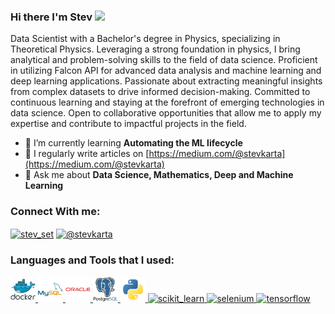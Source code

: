 <!---
stevanussetiawan/stevanussetiawan is a ✨ special ✨ repository because its `README.md` (this file) appears on your GitHub profile.
You can click the Preview link to take a look at your changes.
--->

### Hi there I'm Stev <img src="https://media.giphy.com/media/hvRJCLFzcasrR4ia7z/giphy.gif" width="25px">

Data Scientist with a Bachelor's degree in Physics, specializing in Theoretical Physics. Leveraging a strong foundation in physics, I bring analytical and problem-solving skills to the field of data science. Proficient in utilizing Falcon API for advanced data analysis and machine learning and deep learning applications. Passionate about extracting meaningful insights from complex datasets to drive informed decision-making. Committed to continuous learning and staying at the forefront of emerging technologies in data science. Open to collaborative opportunities that allow me to apply my expertise and contribute to impactful projects in the field.

- 🌱 I’m currently learning **Automating the ML lifecycle**
- 📝 I regularly write articles on [https://medium.com/@stevkarta](https://medium.com/@stevkarta)
- 💬 Ask me about **Data Science, Mathematics, Deep and Machine Learning**

### Connect With me:
<p align="left">
<a href="https://instagram.com/stev_set" target="blank"><img align="center" src="https://raw.githubusercontent.com/rahuldkjain/github-profile-readme-generator/master/src/images/icons/Social/instagram.svg" alt="stev_set" height="30" width="40" /></a>
<a href="https://medium.com/@stevkarta" target="blank"><img align="center" src="https://raw.githubusercontent.com/rahuldkjain/github-profile-readme-generator/master/src/images/icons/Social/medium.svg" alt="@stevkarta" height="30" width="40" /></a>
</p>

### Languages and Tools that I used:
<p align="left"> <a href="https://www.docker.com/" target="_blank" rel="noreferrer"> <img src="https://raw.githubusercontent.com/devicons/devicon/master/icons/docker/docker-original-wordmark.svg" alt="docker" width="40" height="40"/> </a> <a href="https://www.mysql.com/" target="_blank" rel="noreferrer"> <img src="https://raw.githubusercontent.com/devicons/devicon/master/icons/mysql/mysql-original-wordmark.svg" alt="mysql" width="40" height="40"/> </a> <a href="https://www.oracle.com/" target="_blank" rel="noreferrer"> <img src="https://raw.githubusercontent.com/devicons/devicon/master/icons/oracle/oracle-original.svg" alt="oracle" width="40" height="40"/> </a> <a href="https://www.postgresql.org" target="_blank" rel="noreferrer"> <img src="https://raw.githubusercontent.com/devicons/devicon/master/icons/postgresql/postgresql-original-wordmark.svg" alt="postgresql" width="40" height="40"/> </a> <a href="https://www.python.org" target="_blank" rel="noreferrer"> <img src="https://raw.githubusercontent.com/devicons/devicon/master/icons/python/python-original.svg" alt="python" width="40" height="40"/> </a> <a href="https://scikit-learn.org/" target="_blank" rel="noreferrer"> <img src="https://upload.wikimedia.org/wikipedia/commons/0/05/Scikit_learn_logo_small.svg" alt="scikit_learn" width="40" height="40"/> </a> <a href="https://www.selenium.dev" target="_blank" rel="noreferrer"> <img src="https://raw.githubusercontent.com/detain/svg-logos/780f25886640cef088af994181646db2f6b1a3f8/svg/selenium-logo.svg" alt="selenium" width="40" height="40"/> </a> <a href="https://www.tensorflow.org" target="_blank" rel="noreferrer"> <img src="https://www.vectorlogo.zone/logos/tensorflow/tensorflow-icon.svg" alt="tensorflow" width="40" height="40"/> </a> </p>
